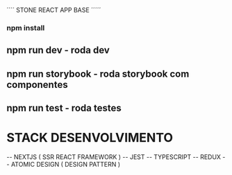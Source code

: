 ´´´´
STONE REACT APP BASE
´´´´´

### npm install

## npm run dev - roda dev

## npm run storybook - roda storybook com componentes

## npm run test - roda testes

# STACK DESENVOLVIMENTO

-- NEXTJS ( SSR REACT FRAMEWORK )
-- JEST
-- TYPESCRIPT
-- REDUX
-- ATOMIC DESIGN ( DESIGN PATTERN )
